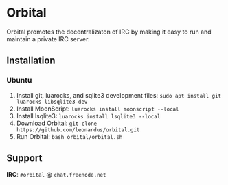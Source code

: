 # Orbital
Orbital promotes the decentralizaton of IRC by making it easy to run and maintain a private IRC server.

## Installation
### Ubuntu
1. Install git, luarocks, and sqlite3 development files: `sudo apt install git luarocks libsqlite3-dev`
2. Install MoonScript: `luarocks install moonscript --local`
3. Install lsqlite3: `luarocks install lsqlite3 --local`
4. Download Orbital: `git clone https://github.com/leonardus/orbital.git`
5. Run Orbital: `bash orbital/orbital.sh`

## Support
**IRC**: `#orbital` @ `chat.freenode.net`